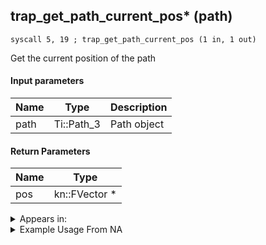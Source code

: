 ## trap_get_path_current_pos* (path)

`syscall 5, 19 ; trap_get_path_current_pos (1 in, 1 out)`

Get the current position of the path

#### Input parameters
| Name | Type | Description
|------|------|------------
| path   | Ti::Path_3   | Path object


#### Return Parameters
| Name | Type
|------|-----
| pos   | kn::FVector *   


<details>
	<summary>Appears in:</summary>

</details>

<details>
	<summary>Example Usage From NA</summary>
```

```
</details>

